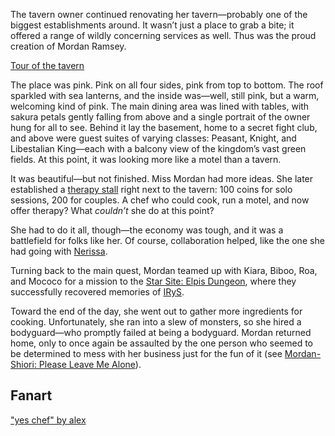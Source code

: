 <!-- title: Mordan Ramsey -->
<!-- status: Alive -->

The tavern owner continued renovating her tavern—probably one of the biggest establishments around. It wasn’t just a place to grab a bite; it offered a range of wildly concerning services as well. Thus was the proud creation of Mordan Ramsey.

[Tour of the tavern](#embed:https://www.youtube.com/live/wu7g7fNsXYk?si=s2oebW-2OPVZa5Jt&t=997)

The place was pink. Pink on all four sides, pink from top to bottom. The roof sparkled with sea lanterns, and the inside was—well, still pink, but a warm, welcoming kind of pink. The main dining area was lined with tables, with sakura petals gently falling from above and a single portrait of the owner hung for all to see. Behind it lay the basement, home to a secret fight club, and above were guest suites of varying classes: Peasant, Knight, and Libestalian King—each with a balcony view of the kingdom’s vast green fields. At this point, it was looking more like a motel than a tavern.

It was beautiful—but not finished. Miss Mordan had more ideas. She later established a [therapy stall](https://www.youtube.com/live/wu7g7fNsXYk?si=cLBaeNYSgM9NfhrZ&t=4070) right next to the tavern: 100 coins for solo sessions, 200 for couples. A chef who could cook, run a motel, and now offer therapy? What _couldn’t_ she do at this point?

She had to do it all, though—the economy was tough, and it was a battlefield for folks like her. Of course, collaboration helped, like the one she had going with [Nerissa](https://www.youtube.com/live/wu7g7fNsXYk?si=-Az4QRmpYlH1g237&t=2062).

Turning back to the main quest, Mordan teamed up with Kiara, Biboo, Roa, and Mococo for a mission to the [Star Site: Elpis Dungeon](https://www.youtube.com/live/wu7g7fNsXYk?si=Mcd8vEwgowdvbG3w&t=6353), where they successfully recovered memories of [IRyS](https://www.youtube.com/live/wu7g7fNsXYk?si=8aHIbG2KX1DFLf3y&t=8501).

Toward the end of the day, she went out to gather more ingredients for cooking. Unfortunately, she ran into a slew of monsters, so she hired a bodyguard—who promptly failed at being a bodyguard. Mordan returned home, only to once again be assaulted by the one person who seemed to be determined to mess with her business just for the fun of it (see [Mordan-Shiori: Please Leave Me Alone](#edge:shiori-calli)).

## Fanart

["yes chef" by alex](https://x.com/arexsudraws/status/1919246188831707196)
